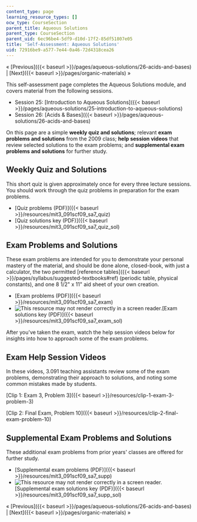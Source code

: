 ```yaml
---
content_type: page
learning_resource_types: []
ocw_type: CourseSection
parent_title: Aqueous Solutions
parent_type: CourseSection
parent_uid: 6ec96be4-5df9-d10d-17f2-85df51807e05
title: 'Self-Assessment: Aqueous Solutions'
uid: 72916be9-a577-7e44-0a46-72d4318cea26
---
```


« [Previous]({{< baseurl >}}/pages/aqueous-solutions/26-acids-and-bases) | [Next]({{< baseurl >}}/pages/organic-materials) »

This self-assessment page completes the Aqueous Solutions module, and covers material from the following sessions.

*   Session 25: [Introduction to Aqueous Solutions]({{< baseurl >}}/pages/aqueous-solutions/25-introduction-to-aqueous-solutions)
*   Session 26: [Acids & Bases]({{< baseurl >}}/pages/aqueous-solutions/26-acids-and-bases)

On this page are a simple **weekly quiz and solutions**; relevant **exam problems and solutions** from the 2009 class; **help session videos** that review selected solutions to the exam problems; and **supplemental exam problems and solutions** for further study.

Weekly Quiz and Solutions
-------------------------

This short quiz is given approximately once for every three lecture sessions. You should work through the quiz problems in preparation for the exam problems.

*   [Quiz problems (PDF)]({{< baseurl >}}/resources/mit3_091scf09_sa7_quiz)
*   [Quiz solutions key (PDF)]({{< baseurl >}}/resources/mit3_091scf09_sa7_quiz_sol)

Exam Problems and Solutions
---------------------------

These exam problems are intended for you to demonstrate your personal mastery of the material, and should be done alone, closed-book, with just a calculator, the two permitted [reference tables]({{< baseurl >}}/pages/syllabus/suggested-textbooks#ref) (periodic table, physical constants), and one 8 1/2" x 11" aid sheet of your own creation.

*   [Exam problems (PDF)]({{< baseurl >}}/resources/mit3_091scf09_sa7_exam)
*   ![This resource may not render correctly in a screen reader.](/images/inacessible.gif)[Exam solutions key (PDF)]({{< baseurl >}}/resources/mit3_091scf09_sa7_exam_sol)

After you've taken the exam, watch the help session videos below for insights into how to approach some of the exam problems.

Exam Help Session Videos
------------------------

In these videos, 3.091 teaching assistants review some of the exam problems, demonstrating their approach to solutions, and noting some common mistakes made by students.

[Clip 1: Exam 3, Problem 3]({{< baseurl >}}/resources/clip-1-exam-3-problem-3)

[Clip 2: Final Exam, Problem 10]({{< baseurl >}}/resources/clip-2-final-exam-problem-10)

Supplemental Exam Problems and Solutions
----------------------------------------

These additional exam problems from prior years' classes are offered for further study.

*   [Supplemental exam problems (PDF)]({{< baseurl >}}/resources/mit3_091scf09_sa7_supp)
*   ![This resource may not render correctly in a screen reader.](/images/inacessible.gif)[Supplemental exam solutions key (PDF)]({{< baseurl >}}/resources/mit3_091scf09_sa7_supp_sol)

« [Previous]({{< baseurl >}}/pages/aqueous-solutions/26-acids-and-bases) | [Next]({{< baseurl >}}/pages/organic-materials) »
